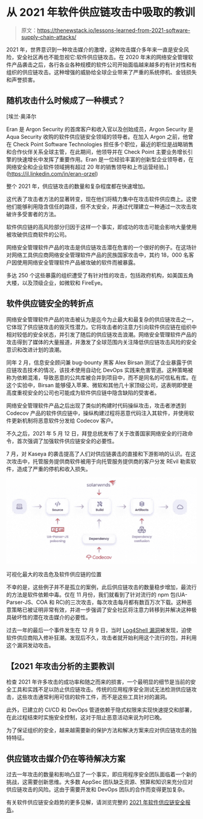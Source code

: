 # 从 2021 年软件供应链攻击中吸取的教训

> 原文：<https://thenewstack.io/lessons-learned-from-2021-software-supply-chain-attacks/>

2021 年，世界意识到一种攻击媒介的激增，这种攻击媒介多年来一直是安全风险，安全社区再也不能忽视它:软件供应链攻击。在 2020 年末的网络安全管理软件产品袭击之后，各行各业各种规模的软件公司开始面临越来越多的有针对性和有组织的供应链攻击。这种增强的威胁给全球企业带来了严重的系统停机、金钱损失和声誉损害。

## 随机攻击什么时候成了一种模式？

 [埃兰·奥泽尔

Eran 是 Argon Security 的首席客户和收入官以及创始成员，Argon Security 是 Aqua Security 收购的软件供应链安全领域的领导者。在加入 Argon 之前，他曾在 Check Point Software Technologies 担任多个职位，最近的职位是战略销售和合作伙伴关系全球主管，在此期间，他领导并在 Check Point 主要业务增长引擎的快速增长中发挥了重要作用。Eran 是一位经验丰富的创新型企业领导者，在网络安全和企业软件领域拥有超过 20 年的销售领导和上市运营经验。](https://il.linkedin.com/in/eran-orzel) 

整个 2021 年，供应链攻击的数量和复杂程度都在快速增加。

这代表了攻击者方法的显著转变，现在他们将精力集中在攻击软件供应商上。这使他们能够利用隐含信任的路径，但不太安全，并通过代理建立一种通过一次攻击攻破许多受害者的方法。

软件供应链的高风险部分归因于这样一个事实，即成功的攻击可能会影响大量使用被攻破供应商软件的公司。

网络安全管理软件产品的攻击是供应链攻击潜在危害的一个很好的例子。在这场针对网络工具供应商网络安全管理软件产品的民族国家攻击中，其约 18，000 名客户因使用网络安全管理软件产品被攻破的软件而被暴露。

多达 250 个这些暴露的组织遭受了有针对性的攻击，包括政府机构，如美国五角大楼，以及顶级企业，如微软和 FireEye。

## **软件供应链安全的转折点**

网络安全管理软件产品的攻击被认为是迄今为止最大和最复杂的供应链攻击之一，它体现了供应链攻击的毁灭性潜力。它将攻击者的注意力引向软件供应链在组织中相对较低的安全状态，并引发了随后的供应链攻击浪潮。网络安全管理软件产品的攻击得到了媒体的大量报道，并激发了全球范围内关注降低供应链攻击风险的安全意识和改进计划的浪潮。

同年 2 月，信息安全顾问兼 bug-bounty 黑客 Alex Birsan 测试了企业暴露于供应链攻击技术的情况，该技术使用自动化 DevOps 实践来危害管道。这种策略被称为依赖混淆，导致恶意的公共库被合并到项目中，而不是同名的可信私有库。在这个实验中，Birsan 能够侵入苹果、微软和其他几十家顶级公司，这表明即使是高度重视安全的公司也可能成为软件供应链中隐含缺陷的受害者。

网络安全管理软件产品之后出现了类似的构建时代码操纵攻击，攻击者渗透到 Codecov 产品的软件供应链中，操纵构建过程将恶意代码注入其软件，并使用软件更新机制将恶意软件分发给 Codecov 客户。

不久之后，2021 年 5 月 12 日，拜登总统发布了关于改善国家网络安全的行政命令，首次强调了加强软件供应链安全的必要性。

7 月，对 Kaseya 的袭击提高了人们对供应链袭击的直接和下游影响的认识。在这次攻击中，托管服务提供商软件被用于向托管服务提供商的客户分发 REvil 勒索软件，造成了严重的停机和收入损失。

![](img/665db797ab2133e24e98ec9a3c19ac15.png)

可视化最大的攻击危及软件供应链的位置

不幸的是，这些例子并不是孤立的案例，此后供应链攻击的数量稳步增加，最流行的方法是软件依赖中毒。仅在 11 月份，我们就看到了针对流行的 npm 包(UA-Parser-JS、COA 和 RC)的三次攻击，每次攻击每月都有数百万次下载。这种恶意策略已被证明非常有效，并进一步强调了安全社区将注意力转移到并解决这种极具破坏性的潜在攻击媒介的必要性。

过去一年的最后一个事件发生在 12 月 9 日，当时 [Log4Shell 漏洞](https://blog.aquasec.com/cve-2021-44228-log4shell-vulnerability-explained)被发现，迫使软件供应商陷入修补狂潮。发现后不久，攻击者就开始利用这个流行的包，并利用这个漏洞发动攻击。

## 【2021 年攻击分析的主要教训

检查 2021 年许多攻击的成功率和随之而来的损害，一个最明显的细节是当前的安全工具和实践不足以防止供应链攻击。传统的应用程序安全测试无法检测供应链攻击，这些攻击通常利用可信的软件工件，而不是这些工具针对的漏洞。

此外，已建立的 Cl/CD 和 DevOps 管道依赖于隐式权限来实现快速提交和部署，在此过程结束时实施安全控制，这对于阻止恶意活动来说为时已晚。

为了保证组织的安全，越来越需要新的保护方法和解决方案来应对供应链攻击的独特特征。

## **供应链攻击媒介仍在等待解决方案**

过去一年攻击的数量和影响凸显了一个事实，即应用程序安全团队面临着一个新的挑战，这需要创新思维。大多数 AppSec 团队缺乏资源、预算和知识来充分应对供应链攻击的风险。这由于需要开发和 DevOps 团队的合作而变得更加复杂。

有关软件供应链安全趋势的更多见解，请浏览完整的 [2021 年软件供应链安全报告](https://info.aquasec.com/argon-supply-chain-attacks-study)。

<svg xmlns:xlink="http://www.w3.org/1999/xlink" viewBox="0 0 68 31" version="1.1"><title>Group</title> <desc>Created with Sketch.</desc></svg>